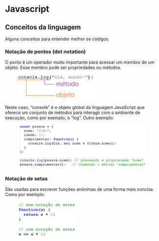 # Javascript

## Conceitos da linguagem

Alguns conceitos para entender melhor os códigos.

### Notação de pontos (dot notation)

O ponto é um operador muito importante para acessar um membro de um objeto. Esse membro pode ser propriedades ou métodos.

<figure><img src="../../../.gitbook/assets/javascript dot notation.png" alt=""><figcaption></figcaption></figure>

Neste caso, “console” é o objeto global da linguagem JavaScript que oferece um conjunto de métodos para interagir com o ambiente de execução, como por exemplo, o “log”. Outro exemplo:

<figure><img src="../../../.gitbook/assets/javascript associar propriedades.png" alt=""><figcaption></figcaption></figure>

### Notação de setas

São usadas para escrever funções anônimas de uma forma mais concisa. Como por exemplo:

<figure><img src="../../../.gitbook/assets/javascript notação de seta.png" alt=""><figcaption></figcaption></figure>
